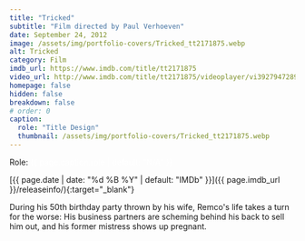 ```yaml
---
title: "Tricked"
subtitle: "Film directed by Paul Verhoeven"
date: September 24, 2012
image: /assets/img/portfolio-covers/Tricked_tt2171875.webp
alt: Tricked
category: Film
imdb_url: https://www.imdb.com/title/tt2171875
video_url: http://www.imdb.com/title/tt2171875/videoplayer/vi3927947289
homepage: false
hidden: false
breakdown: false
# order: 0
caption:
  role: "Title Design"
  thumbnail: /assets/img/portfolio-covers/Tricked_tt2171875.webp
---
```

Role: <span style="color:white">{{ page.caption.role | default: "N/A" }}</span>

[{{ page.date | date: "%d %B %Y" | default: "IMDb" }}]({{ page.imdb_url }}/releaseinfo/){:target="_blank"}

During his 50th birthday party thrown by his wife, Remco's life takes a turn for the worse: His business partners are scheming behind his back to sell him out, and his former mistress shows up pregnant.
